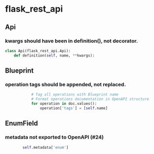 ﻿# flask_rest_api

## Api

### kwargs should have been in definition(), not decorator.

```python
class Api(flask_rest_api.Api):
    def definition(self, name, **kwargs):
```

## Blueprint

### operation tags should be appended, not replaced.

```python
            # Tag all operations with Blueprint name
            # Format operations documentation in OpenAPI structure
            for operation in doc.values():
                operation['tags'] = [self.name]
```


## EnumField

### metadata not exported to OpenAPI (#24)

```python
        self.metadata['enum']
```
